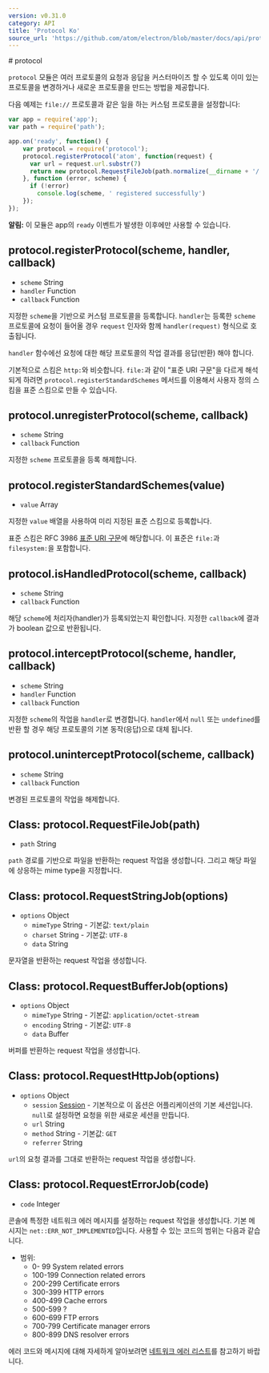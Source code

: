 ```yaml
---
version: v0.31.0
category: API
title: 'Protocol Ko'
source_url: 'https://github.com/atom/electron/blob/master/docs/api/protocol-ko.md'
---
```


﻿# protocol

`protocol` 모듈은 여러 프로토콜의 요청과 응답을 커스터마이즈 할 수 있도록 이미 있는 프로토콜을 변경하거나 새로운 프로토콜을 만드는 방법을 제공합니다.

다음 예제는 `file://` 프로토콜과 같은 일을 하는 커스텀 프로토콜을 설정합니다:

```javascript
var app = require('app');
var path = require('path');

app.on('ready', function() {
    var protocol = require('protocol');
    protocol.registerProtocol('atom', function(request) {
      var url = request.url.substr(7)
      return new protocol.RequestFileJob(path.normalize(__dirname + '/' + url));
    }, function (error, scheme) {
      if (!error)
        console.log(scheme, ' registered successfully')
    });
});
```

**알림:** 이 모듈은 app의 `ready` 이벤트가 발생한 이후에만 사용할 수 있습니다.

## protocol.registerProtocol(scheme, handler, callback)

* `scheme` String
* `handler` Function
* `callback` Function 

지정한 `scheme`을 기반으로 커스텀 프로토콜을 등록합니다. `handler`는 등록한 `scheme` 프로토콜에 요청이 들어올 경우 `request` 인자와 함께 `handler(request)` 형식으로 호출됩니다.

`handler` 함수에선 요청에 대한 해당 프로토콜의 작업 결과를 응답(반환) 해야 합니다.

기본적으로 스킴은 `http:`와 비슷합니다. `file:`과 같이 "표준 URI 구문"을 다르게 해석되게 하려면
`protocol.registerStandardSchemes` 메서드를 이용해서 사용자 정의 스킴을 표준 스킴으로 만들 수 있습니다.

## protocol.unregisterProtocol(scheme, callback)

* `scheme` String
* `callback` Function

지정한 `scheme` 프로토콜을 등록 해제합니다.

## protocol.registerStandardSchemes(value)

* `value` Array

지정한 `value` 배열을 사용하여 미리 지정된 표준 스킴으로 등록합니다.

표준 스킴은 RFC 3986 [표준 URI 구문](https://tools.ietf.org/html/rfc3986#section-3)에 해당합니다.
이 표준은 `file:`과 `filesystem:`을 포함합니다.

## protocol.isHandledProtocol(scheme, callback)

* `scheme` String
* `callback` Function

해당 `scheme`에 처리자(handler)가 등록되었는지 확인합니다.
지정한 `callback`에 결과가 boolean 값으로 반환됩니다.

## protocol.interceptProtocol(scheme, handler, callback)

* `scheme` String
* `handler` Function
* `callback` Function

지정한 `scheme`의 작업을 `handler`로 변경합니다.
`handler`에서 `null` 또는 `undefined`를 반환 할 경우 해당 프로토콜의 기본 동작(응답)으로 대체 됩니다.

## protocol.uninterceptProtocol(scheme, callback)

* `scheme` String
* `callback` Function

변경된 프로토콜의 작업을 해제합니다.

## Class: protocol.RequestFileJob(path)

* `path` String

`path` 경로를 기반으로 파일을 반환하는 request 작업을 생성합니다. 그리고 해당 파일에 상응하는 mime type을 지정합니다.

## Class: protocol.RequestStringJob(options)

* `options` Object
  * `mimeType` String - 기본값: `text/plain`
  * `charset` String - 기본값: `UTF-8`
  * `data` String

문자열을 반환하는 request 작업을 생성합니다.

## Class: protocol.RequestBufferJob(options)

* `options` Object
  * `mimeType` String - 기본값: `application/octet-stream`
  * `encoding` String - 기본값: `UTF-8`
  * `data` Buffer

버퍼를 반환하는 request 작업을 생성합니다.

## Class: protocol.RequestHttpJob(options)

* `options` Object
  * `session` [Session](http://electron.atom.io/docs/v0.31.0/api/browser-window#class-session) - 기본적으로 이 옵션은 어플리케이션의 기본 세션입니다.
    `null`로 설정하면 요청을 위한 새로운 세션을 만듭니다.
  * `url` String
  * `method` String - 기본값: `GET`
  * `referrer` String

`url`의 요청 결과를 그대로 반환하는 request 작업을 생성합니다.

## Class: protocol.RequestErrorJob(code)

* `code` Integer

콘솔에 특정한 네트워크 에러 메시지를 설정하는 request 작업을 생성합니다.
기본 메시지는 `net::ERR_NOT_IMPLEMENTED`입니다. 사용할 수 있는 코드의 범위는 다음과 같습니다.

* 범위:
  * 0- 99 System related errors
  * 100-199 Connection related errors
  * 200-299 Certificate errors
  * 300-399 HTTP errors
  * 400-499 Cache errors
  * 500-599 ?
  * 600-699 FTP errors
  * 700-799 Certificate manager errors
  * 800-899 DNS resolver errors

에러 코드와 메시지에 대해 자세하게 알아보려면 [네트워크 에러 리스트](https://code.google.com/p/chromium/codesearch#chromium/src/net/base/net_error_list.h)를 참고하기 바랍니다.
